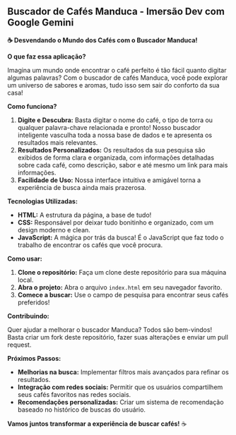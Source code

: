 ## Buscador de Cafés Manduca - Imersão Dev com Google Gemini

**☕ Desvendando o Mundo dos Cafés com o Buscador Manduca!**

**O que faz essa aplicação?**

Imagina um mundo onde encontrar o café perfeito é tão fácil quanto digitar algumas palavras? Com o buscador de cafés Manduca, você pode explorar um universo de sabores e aromas, tudo isso sem sair do conforto da sua casa! 

**Como funciona?**

1. **Digite e Descubra:** Basta digitar o nome do café, o tipo de torra ou qualquer palavra-chave relacionada e pronto! Nosso buscador inteligente vasculha toda a nossa base de dados e te apresenta os resultados mais relevantes.
2. **Resultados Personalizados:** Os resultados da sua pesquisa são exibidos de forma clara e organizada, com informações detalhadas sobre cada café, como descrição, sabor e até mesmo um link para mais informações.
3. **Facilidade de Uso:** Nossa interface intuitiva e amigável torna a experiência de busca ainda mais prazerosa.

**Tecnologias Utilizadas:**

* **HTML:** A estrutura da página, a base de tudo!
* **CSS:** Responsável por deixar tudo bonitinho e organizado, com um design moderno e clean.
* **JavaScript:** A mágica por trás da busca! É o JavaScript que faz todo o trabalho de encontrar os cafés que você procura.

**Como usar:**

1. **Clone o repositório:** Faça um clone deste repositório para sua máquina local.
2. **Abra o projeto:** Abra o arquivo `index.html` em seu navegador favorito.
3. **Comece a buscar:** Use o campo de pesquisa para encontrar seus cafés preferidos!

**Contribuindo:**

Quer ajudar a melhorar o buscador Manduca? Todos são bem-vindos! Basta criar um fork deste repositório, fazer suas alterações e enviar um pull request.

**Próximos Passos:**

* **Melhorias na busca:** Implementar filtros mais avançados para refinar os resultados.
* **Integração com redes sociais:** Permitir que os usuários compartilhem seus cafés favoritos nas redes sociais.
* **Recomendações personalizadas:** Criar um sistema de recomendação baseado no histórico de buscas do usuário.

**Vamos juntos transformar a experiência de buscar cafés!** ☕
